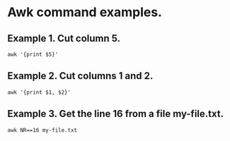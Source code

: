 # Awk command examples.  

## Example 1. Cut column 5.  
```
awk '{print $5}' 
```

## Example 2. Cut columns 1 and 2.  
```
awk '{print $1, $2}'
```

## Example 3. Get the line 16 from a file my-file.txt.  
```
awk NR==16 my-file.txt
```
